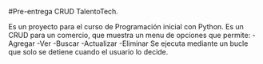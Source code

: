 #Pre-entrega CRUD TalentoTech. 

Es un proyecto para el curso de Programación inicial con Python.
Es un CRUD para un comercio, que muestra un menu de opciones que permite:
-Agregar
-Ver
-Buscar
-Actualizar
-Eliminar
Se ejecuta mediante un bucle que solo se detiene cuando el usuario lo decide.

